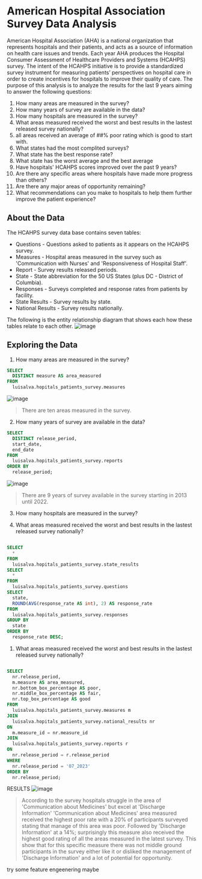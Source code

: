 # American Hospital Association Survey Data Analysis

American Hospital Association (AHA) is a national organization that represents hospitals and their patients, and acts as a source of information on health care issues and trends. Each year AHA produces the Hospital Consumer Assessment of Healthcare Providers and Systems (HCAHPS) survey. The intent of the HCAHPS initiative is to provide a standardized survey instrument for measuring patients’ perspectives on hospital care in order to create incentives for hospitals to improve their quality of care. 
The purpose of this analysis is to analyze the results for the last 9 years aiming to answer the following questions:

1. How many areas are measured in the survey?
2. How many years of survey are available in the data?
3. How many hospitals are measured in the survey?
4. What areas measured received the worst and best results in the lastest released survey nationally?
5. all areas received an average of ##% poor rating which is good to start with. 
7. What states had the most complited surveys?
8. What state has the best response rate?
9. What state has the worst average and the best average
10. Have hospitals' HCAHPS scores improved over the past 9 years?
11. Are there any specific areas where hospitals have made more progress than others?
12. Are there any major areas of opportunity remaining?
13. What recommendations can you make to hospitals to help them further improve the patient experience?


## About the Data

The HCAHPS survey data base contains seven tables:
* Questions - Questions asked to patients as it appears on the HCAHPS survey.
* Measures - Hospital areas measured in the survey such as 'Communication with Nurses' and 'Responsiveness of Hospital Staff'.
* Report - Survey results released periods.
* State - State abbreviation for the 50 US States (plus DC - District of Columbia).
* Responses - Surveys completed and response rates from patients by facility.
* State Results - Survey results by state.
* National Results - Survey results nationally.

The following is the entity relationship diagram that shows each how these tables relate to each other.
![image](https://github.com/Luis102487/patients_survey/assets/96627296/6e144772-3720-447c-b3c3-f3843e1b98da)


## Exploring the Data
1. How many areas are measured in the survey?
  ```sql
  SELECT
    DISTINCT measure AS area_measured
  FROM
    luisalva.hopitals_patients_survey.measures
  ```
  ![image](https://github.com/Luis102487/patients_survey/assets/96627296/05c46672-8d8f-4408-9ea6-3506889bcc7b)
> There are ten areas measured in the survey.


2. How many years of survey are available in the data?
  ```sql
  SELECT
    DISTINCT release_period,
    start_date,
    end_date
  FROM
    luisalva.hopitals_patients_survey.reports
  ORDER BY
    release_period;
  ```
  ![image](https://github.com/Luis102487/American-Hospital-Association-Survey/assets/96627296/15a395d2-f850-456c-a500-5c059cc9748d)

> There are 9 years of survey available in the survey starting in 2013 until 2022.
  
  
3. How many hospitals are measured in the survey?

4. What areas measured received the worst and best results in the lastest released survey nationally? 

```sql

SELECT
  *
FROM
  luisalva.hopitals_patients_survey.state_results
SELECT
  *
FROM
  luisalva.hopitals_patients_survey.questions
SELECT
  state,
  ROUND(AVG(response_rate AS int), 2) AS response_rate
FROM
  luisalva.hopitals_patients_survey.responses
GROUP BY
  state
ORDER BY
  response_rate DESC;

```

1. What areas measured received the worst and best results in the lastest released survey nationally? 

```sql

SELECT
  nr.release_period,
  m.measure AS area_measured,
  nr.bottom_box_percentage AS poor,
  nr.middle_box_percentage AS fair,
  nr.top_box_percentage AS good
FROM
  luisalva.hopitals_patients_survey.measures m
JOIN
  luisalva.hopitals_patients_survey.national_results nr
ON
  m.measure_id = nr.measure_id
JOIN
  luisalva.hopitals_patients_survey.reports r
ON
  nr.release_period = r.release_period
WHERE
  nr.release_period = '07_2023'
ORDER BY
  nr.release_period;

```

RESULTS 
![image](https://github.com/Luis102487/patients_survey/assets/96627296/47c269da-d1a5-444f-bb0e-839db084606c)

> According to the survey hospitals struggle in the area of 'Communication about Medicines' but excel at 'Discharge Information'
> 'Communication about Medicines' area measured received the highest poor rate with a 20% of participants surveyed stating that manage of this area was poor. Followed by 'Discharge Information' at a 14%; surprisingly this measure also received the highest good rating of all the areas measured in the latest survey. This show that for this specific measure there was not middle ground participants in the survey either like it or disliked the management of 'Discharge Information' and a lot of potential for opportunity.

try some feature engeenering maybe

